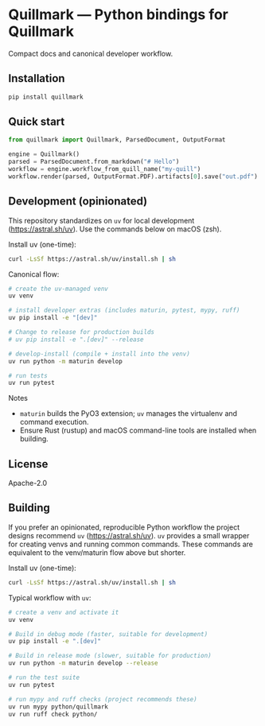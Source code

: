 # Quillmark — Python bindings for Quillmark

Compact docs and canonical developer workflow.

Installation
------------

```bash
pip install quillmark
```

Quick start
-----------

```python
from quillmark import Quillmark, ParsedDocument, OutputFormat

engine = Quillmark()
parsed = ParsedDocument.from_markdown("# Hello")
workflow = engine.workflow_from_quill_name("my-quill")
workflow.render(parsed, OutputFormat.PDF).artifacts[0].save("out.pdf")
```

Development (opinionated)
-------------------------

This repository standardizes on `uv` for local development (https://astral.sh/uv). Use the commands below on macOS (zsh).

Install uv (one-time):

```zsh
curl -LsSf https://astral.sh/uv/install.sh | sh
```

Canonical flow:

```zsh
# create the uv-managed venv
uv venv

# install developer extras (includes maturin, pytest, mypy, ruff)
uv pip install -e "[dev]"

# Change to release for production builds
# uv pip install -e ".[dev]" --release

# develop-install (compile + install into the venv)
uv run python -m maturin develop

# run tests
uv run pytest
```

Notes
- `maturin` builds the PyO3 extension; `uv` manages the virtualenv and command execution.
- Ensure Rust (rustup) and macOS command-line tools are installed when building.

License
-------

Apache-2.0


Building
---------------------

If you prefer an opinionated, reproducible Python workflow the project designs recommend `uv` (https://astral.sh/uv). `uv` provides a small wrapper for creating venvs and running common commands. These commands are equivalent to the venv/maturin flow above but shorter.

Install uv (one-time):

```zsh
curl -LsSf https://astral.sh/uv/install.sh | sh
```

Typical workflow with `uv`:

```zsh
# create a venv and activate it
uv venv

# Build in debug mode (faster, suitable for development)
uv pip install -e ".[dev]"

# Build in release mode (slower, suitable for production)
uv run python -m maturin develop --release

# run the test suite
uv run pytest

# run mypy and ruff checks (project recommends these)
uv run mypy python/quillmark
uv run ruff check python/
```